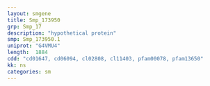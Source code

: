 ```yaml
---
layout: smgene
title: Smp_173950
grp: Smp_17
description: "hypothetical protein"
smp: Smp_173950.1
uniprot: "G4VMU4"
length:  1884
cdd: "cd01647, cd06094, cl02808, cl11403, pfam00078, pfam13650"
kk: ns
categories: sm
---
```

